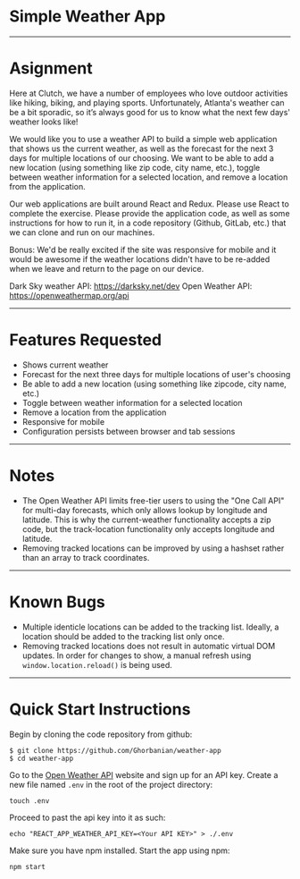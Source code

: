 # Simple Weather App #



---

# Asignment #

Here at Clutch, we have a number of employees who love outdoor activities like hiking, biking, and playing sports. Unfortunately, Atlanta's weather can be a bit sporadic, so it’s always good for us to know what the next few days' weather looks like!

We would like you to use a weather API to build a simple web application that shows us the current weather, as well as the forecast for the next 3 days for multiple locations of our choosing. We want to be able to add a new location (using something like zip code, city name, etc.), toggle between weather information for a selected location, and remove a location from the application.

Our web applications are built around React and Redux. Please use React to complete the exercise. Please provide the application code, as well as some instructions for how to run it, in a code repository (Github, GitLab, etc.) that we can clone and run on our machines.

Bonus: We'd be really excited if the site was responsive for mobile and it would be awesome if the weather locations didn't have to be re-added when we leave and return to the page on our device.

Dark Sky weather API: https://darksky.net/dev
Open Weather API: https://openweathermap.org/api

---

# Features Requested #

* Shows current weather
* Forecast for the next three days for multiple locations of user's choosing
* Be able to add a new location (using something like zipcode, city name, etc.)
* Toggle between weather information for a selected location
* Remove a location from the application
* Responsive for mobile
* Configuration persists between browser and tab sessions

---

# Notes #

* The Open Weather API limits free-tier users to using the "One Call API" for multi-day forecasts, which only allows lookup by longitude and latitude. This is why the current-weather functionality accepts a zip code, but the track-location functionality only accepts longitude and latitude.
* Removing tracked locations can be improved by using a hashset rather than an array to track coordinates.

---

# Known Bugs #

* Multiple identicle locations can be added to the tracking list. Ideally, a location should be added to the tracking list only once.
* Removing tracked locations does not result in automatic virtual DOM updates. In order for changes to show, a manual refresh using `window.location.reload()` is being used.

---

# Quick Start Instructions #

Begin by cloning the code repository from github: 

```
$ git clone https://github.com/Ghorbanian/weather-app
$ cd weather-app
```

Go to the [Open Weather API](https://openweathermap.org/api) website and sign up for an API key. Create a new file named `.env` in the root of the project directory:
```
touch .env
```
 Proceed to past the api key into it as such:

```
echo "REACT_APP_WEATHER_API_KEY=<Your API KEY>" > ./.env
```
Make sure you have npm installed. Start the app using npm: 
```
npm start
```
